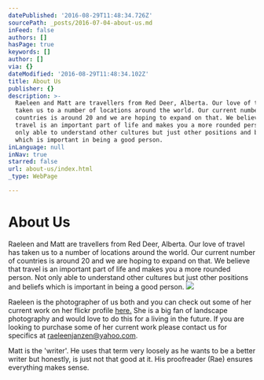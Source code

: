 ```yaml
---
datePublished: '2016-08-29T11:48:34.726Z'
sourcePath: _posts/2016-07-04-about-us.md
inFeed: false
authors: []
hasPage: true
keywords: []
author: []
via: {}
dateModified: '2016-08-29T11:48:34.102Z'
title: About Us
publisher: {}
description: >-
  Raeleen and Matt are travellers from Red Deer, Alberta. Our love of travel has
  taken us to a number of locations around the world. Our current number of
  countries is around 20 and we are hoping to expand on that. We believe that
  travel is an important part of life and makes you a more rounded person. Not
  only able to understand other cultures but just other positions and beliefs
  which is important in being a good person.
inLanguage: null
inNav: true
starred: false
url: about-us/index.html
_type: WebPage

---
```

# About Us

Raeleen and Matt are travellers from Red Deer, Alberta. Our love of travel has taken us to a number of locations around the world. Our current number of countries is around 20 and we are hoping to expand on that. We believe that travel is an important part of life and makes you a more rounded person. Not only able to understand other cultures but just other positions and beliefs which is important in being a good person.
![](https://the-grid-user-content.s3-us-west-2.amazonaws.com/b4e47bee-e773-45cf-b642-553f460a3158.jpg)

Raeleen is the photographer of us both and you can check out some of her current work on her flickr profile [here.][0] She is a big fan of landscape photography and would love to do this for a living in the future. If you are looking to purchase some of her current work please contact us for specifics at raeleenjanzen@yahoo.com.

Matt is the 'writer'. He uses that term very loosely as he wants to be a better writer but honestly, is just not that good at it. His proofreader (Rae) ensures everything makes sense.

[0]: https://www.flickr.com/photos/rae-j09/